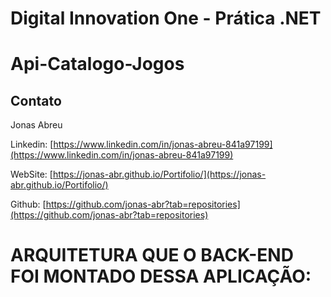 # Digital Innovation One - Prática .NET

# Api-Catalogo-Jogos

## Contato

Jonas Abreu

Linkedin:  [https://www.linkedin.com/in/jonas-abreu-841a97199](https://www.linkedin.com/in/jonas-abreu-841a97199)

WebSite:  [https://jonas-abr.github.io/Portifolio/](https://jonas-abr.github.io/Portifolio/)

Github:  [https://github.com/jonas-abr?tab=repositories](https://github.com/jonas-abr?tab=repositories)

# ARQUITETURA QUE O BACK-END FOI MONTADO DESSA APLICAÇÃO:

